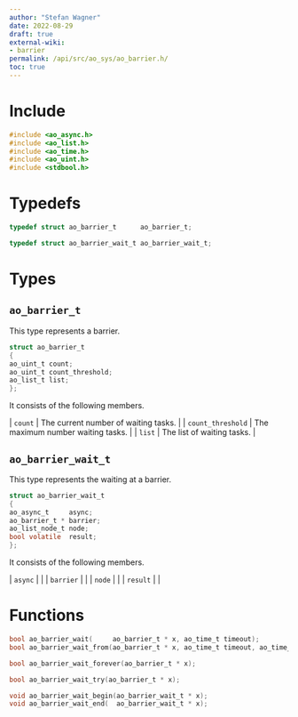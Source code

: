 ```yaml
---
author: "Stefan Wagner"
date: 2022-08-29
draft: true
external-wiki:
- barrier
permalink: /api/src/ao_sys/ao_barrier.h/
toc: true
---
```


# Include

```c
#include <ao_async.h>
#include <ao_list.h>
#include <ao_time.h>
#include <ao_uint.h>
#include <stdbool.h>
```

# Typedefs

```c
typedef struct ao_barrier_t      ao_barrier_t;
```

```c
typedef struct ao_barrier_wait_t ao_barrier_wait_t;
```

# Types

## `ao_barrier_t`

This type represents a barrier.

```c
struct ao_barrier_t
{
ao_uint_t count;
ao_uint_t count_threshold;
ao_list_t list;
};
```

It consists of the following members.

| `count` | The current number of waiting tasks. |
| `count_threshold` | The maximum number waiting tasks. |
| `list` | The list of waiting tasks. |

## `ao_barrier_wait_t`

This type represents the waiting at a barrier.

```c
struct ao_barrier_wait_t
{
ao_async_t     async;
ao_barrier_t * barrier;
ao_list_node_t node;
bool volatile  result;
};
```

It consists of the following members.

| `async` | |
| `barrier` | |
| `node` | |
| `result` | |

# Functions

```c
bool ao_barrier_wait(     ao_barrier_t * x, ao_time_t timeout);
bool ao_barrier_wait_from(ao_barrier_t * x, ao_time_t timeout, ao_time_t beginning);
```

```c
bool ao_barrier_wait_forever(ao_barrier_t * x);
```

```c
bool ao_barrier_wait_try(ao_barrier_t * x);
```

```c
void ao_barrier_wait_begin(ao_barrier_wait_t * x);
void ao_barrier_wait_end(  ao_barrier_wait_t * x);
```
